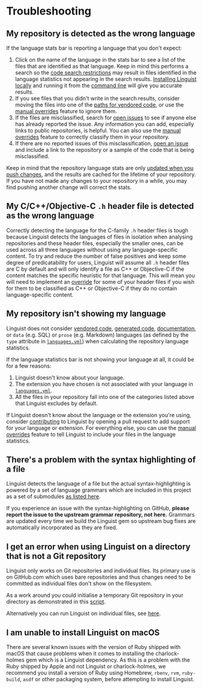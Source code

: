 # Troubleshooting

## My repository is detected as the wrong language

If the language stats bar is reporting a language that you don't expect:

1. Click on the name of the language in the stats bar to see a list of the files that are identified as that language.
   Keep in mind this performs a search so the [code search restrictions][search-limits] may result in files identified in the language statistics not appearing in the search results.
   [Installing Linguist locally](/README.md/#installation) and running it from the [command line](/README.md#command-line-usage) will give you accurate results.
1. If you see files that you didn't write in the search results, consider moving the files into one of the [paths for vendored code](/lib/linguist/vendor.yml), or use the [manual overrides](/docs/overrides.md) feature to ignore them.
1. If the files are misclassified, search for [open issues](https://github.com/github/linguist/issues) to see if anyone else has already reported the issue.
   Any information you can add, especially links to public repositories, is helpful.
   You can also use the [manual overrides](/docs/overrides.md) feature to correctly classify them in your repository.
1. If there are no reported issues of this misclassification, [open an issue](https://github.com/github/linguist/issues/new) and include a link to the repository or a sample of the code that is being misclassified.

[search-limits]: https://docs.github.com/github/searching-for-information-on-github/searching-code#considerations-for-code-search

Keep in mind that the repository language stats are only [updated when you push changes](how-linguist-works.md#how-linguist-works-on-githubcom), and the results are cached for the lifetime of your repository.
If you have not made any changes to your repository in a while, you may find pushing another change will correct the stats.

## My C/C++/Objective-C `.h` header file is detected as the wrong language

Correctly detecting the language for the C-family `.h` header files is tough because Linguist detects the languages of files in isolation when analysing repositories and these header files, especially the smaller ones, can be used across all three languages without using any language-specific content.
To try and reduce the number of false positives and keep some degree of predicatability for users, Linguist will assume all `.h` header files are C by default and will only identify a file as C++ or Objective-C if the content matches the specific heuristic for that language.
This will mean you will need to implement an [override](/docs/overrides.md) for some of your header files if you wish for them to be classified as C++ or Objective-C if they do no contain language-specific content.

## My repository isn't showing my language

Linguist does not consider [vendored code](/docs/overrides.md#vendored-code), [generated code](/docs/overrides.md#generated-code), [documentation](/docs/overrides.md#documentation), or `data` (e.g. SQL) or `prose` (e.g. Markdown) languages (as defined by the `type` attribute in [`languages.yml`](/lib/linguist/languages.yml)) when calculating the repository language statistics.

If the language statistics bar is not showing your language at all, it could be for a few reasons:

1. Linguist doesn't know about your language.
1. The extension you have chosen is not associated with your language in [`languages.yml`](/lib/linguist/languages.yml).
1. All the files in your repository fall into one of the categories listed above that Linguist excludes by default.

If Linguist doesn't know about the language or the extension you're using, consider [contributing](/CONTRIBUTING.md) to Linguist by opening a pull request to add support for your language or extension.
For everything else, you can use the [manual overrides](/docs/overrides.md) feature to tell Linguist to include your files in the language statistics.

## There's a problem with the syntax highlighting of a file

Linguist detects the language of a file but the actual syntax-highlighting is powered by a set of language grammars which are included in this project as a set of submodules [as listed here](/vendor/README.md).

If you experience an issue with the syntax-highlighting on GitHub, **please report the issue to the upstream grammar repository, not here.**
Grammars are updated every time we build the Linguist gem so upstream bug fixes are automatically incorporated as they are fixed.

## I get an error when using Linguist on a directory that is not a Git repository

Linguist only works on Git repositories and individual files. Its primary use is on GitHub.com which uses bare
repositories and thus changes need to be committed as individual files don't show on the filesystem.

As a work around you could initialise a temporary Git repository in your directory as demonstrated in this
[script](https://gist.github.com/PuZZleDucK/a45fd1fac3758235ffed9fe0e8aab643).

Alternatively you can run Linguist on individual files, see [here](/README.md#single-file).

## I am unable to install Linguist on macOS

There are several known issues with the version of Ruby shipped with macOS that cause problems when it comes to installing the charlock-holmes gem which is a Linguist dependency.
As this is a problem with the Ruby shipped by Apple and not Linguist or charlock-holmes, we recommend you install a version of Ruby using Homebrew, `rbenv`, `rvm`, `ruby-build`, `asdf` or other packaging system, before attempting to install Linguist.
